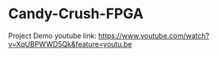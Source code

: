 # Candy-Crush-FPGA
Project Demo youtube link:
https://www.youtube.com/watch?v=XqUBPWWD5Qk&feature=youtu.be
